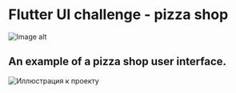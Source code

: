 # Flutter UI challenge - pizza shop

![Image alt](https://github.com/{big-bada-boom}/{pizza_shop_ui}/raw/{master}/{UI_images}/MyApp.gif)

## An example of a pizza shop user interface.

![Иллюстрация к проекту](https://github.com/jon/coolproject/raw/master/image/image.png)
